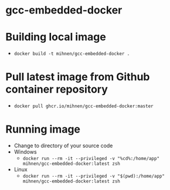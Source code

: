 # gcc-embedded-docker

# Building local image

- `docker build -t mihnen/gcc-embedded-docker .`

# Pull latest image from Github container repository

- `docker pull ghcr.io/mihnen/gcc-embedded-docker:master`

# Running image

- Change to directory of your source code
- Windows
	- `docker run --rm -it --privileged -v "%cd%:/home/app" mihnen/gcc-embedded-docker:latest zsh`
- Linux
	- `docker run --rm -it --privileged -v "$(pwd):/home/app" mihnen/gcc-embedded-docker:latest zsh`
